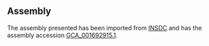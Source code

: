
Assembly
--------

The assembly presented has been imported from 
[INSDC](http://www.insdc.org) and has the assembly accession
[GCA\_001692915.1](http://www.ebi.ac.uk/ena/data/view/GCA_001692915.1).

